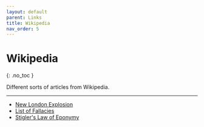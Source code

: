 ```yaml
---
layout: default
parent: Links
title: Wikipedia
nav_order: 5
---
```


# Wikipedia
{: .no_toc }

Different sorts of articles from Wikipedia.

<!-- ---

## Table of contents
{: .no_toc .text-delta }

1. TOC
{:toc}
 -->
---

- [New London Explosion](https://en.wikipedia.org/wiki/New_London_School_explosion)
- [List of Fallacies](https://en.wikipedia.org/wiki/List_of_fallacies)
- [Stigler's Law of Eponymy](https://en.wikipedia.org/wiki/Stigler%27s_law_of_eponymy)
